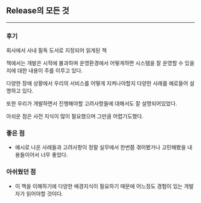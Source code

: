 ## Release의 모든 것

---

### 후기

회사에서 사내 필독 도서로 지정되어 읽게된 책

책에서는 개발은 시작에 불과하며 운영환경에서 어떻게하면 시스템을 잘 운영할 수 있을지에 대한 내용이 주를 이루고 있다.

다양한 장애 상황에서 우리의 서비스를 어떻게 지켜나야할지 다양한 사례를 예로들어 설명하고 있다.

또한 우리가 개발하면서 진행해야할 고려사항들에 대해서도 잘 설명되어있었다.

아쉬운 점은 사전 지식이 많이 필요했으며 그만큼 어렵기도했다.


### 좋은 점
- 예시로 나온 사례들과 고려사항이 정말 실무에서 한번쯤 겪어봤거나 고민해봤을 내용들이어서 너무 좋았다.

### 아쉬웠던 점
- 이 책을 이해하기에 다양한 배경지식이 필요하기 때문에 어느정도 경험이 있는 개발자가 읽어야할 것이다.
